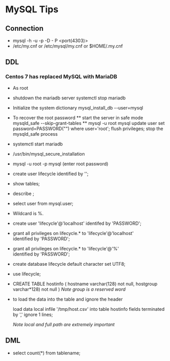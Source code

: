 # MySQL Tips

## Connection
 * mysql -h <host> -u <user> -p -D <dbname> - P <port(4303)>
 * /etc/my.cnf or /etc/mysql/my.cnf or $HOME/.my.cnf
 
## DDL

### Centos 7 has replaced MySQL with MariaDB
 * As root
 * shutdown the mariadb server
    systemctl stop mariadb

 * Initialize the system dictionary
   mysql_install_db --user=mysql
 
 * To recover the root password
   ** start the server in safe mode
      mysqld_safe --skip-grant-tables
   ** mysql -u root mysql
      update user set password=PASSWORD("<password>") where user='root';
      flush privileges;
      stop the mysqld_safe process
      
 * systemctl start mariadb
 * /usr/bin/mysql_secure_installation
 * mysql -u root -p mysql (enter root password)
 * create user lifecycle identified by '<password>';


 * show tables;
 * describe <tablename>;
 * select user from mysql.user;
 * Wildcard is %.

 * create user 'lifecycle'@'localhost' identifed by 'PASSWORD';
 * grant all privileges on lifecycle.* to 'lifecycle'@'localhost' \
   identified by 'PASSWORD';
 * grant all privileges on lifecycle.* to 'lifecycle'@'%' \
   identified by 'PASSWORD';
 * create database lifecycle default character set UTF8;

 * use lifecycle;
 * CREATE TABLE hostinfo (
      hostname    varchar(128) not null,
      hostgroup   varchar*128) not null
   )
   *Note group is a reserved word*

 * to load the data into the table and ignore the header

   load data local infile '/tmp/host.csv' into table hostinfo
    fields terminated by ',' ignore 1 lines;

    *Note local and full path are extremely important*


## DML
 * select count(*) from tablename;
